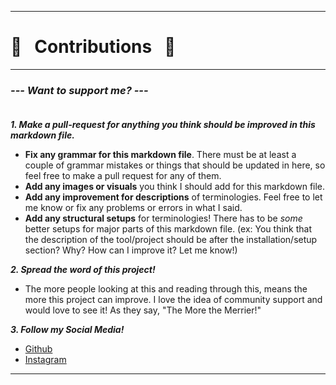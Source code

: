 ------------------------------------------------------------------------

# :star2: &nbsp; Contributions &nbsp; :star2:

------------------------------------------------------------------------

### ***--- Want to support me? ---*** <br><br>
***1. Make a pull-request for anything you think should be improved in this markdown file.***
* **Fix any grammar for this markdown file**. There must be at least a couple of grammar mistakes or things that should be updated in here, so feel free to make a pull request for any of them. 
* **Add any images or visuals** you think I should add for this markdown file.
* **Add any improvement for descriptions** of terminologies. Feel free to let me know or fix any problems or errors in what I said.
* **Add any structural setups** for terminologies! There has to be *some* better setups for major parts of this markdown file. (ex: You think that the description of the tool/project should be after the installation/setup section? Why? How can I improve it? Let me know!)

***2. Spread the word of this project!***
* The more people looking at this and reading through this, means the more this project can improve. I love the idea of community support and would love to see it! As they say, "The More the Merrier!"

***3. Follow my Social Media!***
* [Github](https://www.github.com/lin8x)
* [Instagram](https://www.instagram.com/lin8x/)

------------------------------------------------------------------------

